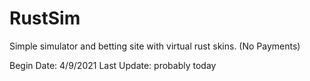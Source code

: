 # RustSim
Simple simulator and betting site with virtual rust skins. (No Payments)

Begin Date: 4/9/2021
Last Update: probably today
